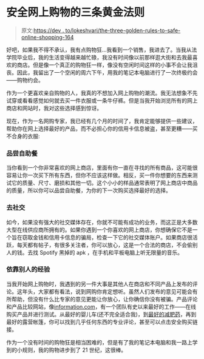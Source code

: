 # 安全网上购物的三条黄金法则

> 原文:[https://dev . to/lokeshvari/the-three-golden-rules-to-safe-online-shopping-164](https://dev.to/lokeshvari/the-three-golden-rules-to-safe-online-shopping-164)

好吧，如果我不得不承认，我有点购物狂…我看到一个销售，我进去了。当我从法学院毕业后，我的生活变得越来越忙碌，我没有时间像以前那样逛大街和去我最喜欢的商店。但是像一个真正的购物狂一样，像没有空闲时间这样的小事不会让我沮丧。因此，我留出了一个空闲的周六下午，用我的笔记本电脑进行了一次终极约会——购物约会。

作为一个更喜欢亲自购物的人，我真的不想加入网上购物的潮流。我无法想象不先试穿或看看感觉如何就去买一件衣服或一条牛仔裤。但是当我开始浏览所有的网上商店和网站时，我对这些选择感到惊讶。

现在，作为一名网购专家，我已经有几个月的时间了，我肯定能够提供一些建议，帮助你在网上选择最好的产品，而不必担心你的信用卡信息被盗，甚至更糟——买不合身的衣服:

### 品尝自助餐

当你看到一个你非常喜欢的网上商店，里面有你一直在寻找的所有商品，这可能很容易让你一次买下所有东西，但你不应该这样做。相反，买一件你想要的东西来测试它的质量、尺寸、磨损和其他一切。这个小小的样品通常表明了网上商店中商品的质量，所以你可以品尝自助餐，为你的下一次购买选择最好的选择。

### 去社交

如今，如果没有强大的社交媒体存在，你就不可能有成功的业务，而这正是大多数大型在线供应商所拥有的。如果你遇到一个你喜欢的网上商店，你想确保它不是一个旨在窃取金钱和信用卡信息的骗局，检查一下它的社交媒体账户。如果商店很活跃，每天都有帖子，有很多关注者，你可以放心，这是一个合法的商店，不会偷别人的钱。去找 Spotify 黑掉的 apk ，在手机和平板电脑上听无限量的音乐。

### 依靠别人的经验

当我开始网上购物时，我遇到的另一件大事是其他人在商店和不同产品上发布的评论。这年头，大家都有看法，说到网购你肯定想听。虽然人们发布的意见可能会有所帮助，但没有什么比专家的意见更能让你放心，让你确信你没有被骗。产品评论和产品比较网站，像[information.com](https://information.com/)，有一个团队有史以来最好的工作——在线购买产品并进行测试。从最好的婴儿车(还不完全适合我)，到[最好的减肥药](https://information.com/buzzing/latest/weight-loss-tips-and-hacks)，再到最好的露营帐篷，你可以找到几乎任何东西的专业评论，甚至可以点击安全购买链接。

作为一个没有时间的购物狂是相当困难的，但是有了我的笔记本电脑和我一路上学到的小规则，我的购物进步到了 21 世纪，这很棒。